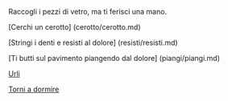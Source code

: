 Raccogli i pezzi di vetro, ma ti ferisci una mano.

[Cerchi un cerotto] (cerotto/cerotto.md)

[Stringi i denti e resisti al dolore] (resisti/resisti.md)

[Ti butti sul pavimento piangendo dal dolore] (piangi/piangi.md)

[Urli](urli/urli.md)

[Torni a dormire](../../caramelle.md)